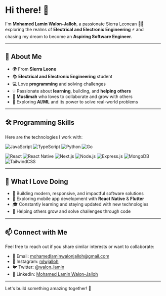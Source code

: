 # Hi there! 👋

I'm **Mohamed Lamin Walon-Jalloh**, a passionate Sierra Leonean 👨‍💻 exploring the realms of **Electrical and Electronic Engineering** ⚡ and chasing my dream to become an **Aspiring Software Engineer**. 

---

## 🚀 About Me
- 🌍 From **Sierra Leone**
- 📚 **Electrical and Electronic Engineering** student
- 💻 Love **programming** and solving challenges
- 💡 Passionate about **learning**, building, and **helping others**
- 🕌 **Muslimah** who loves to collaborate and grow with others
- 🤖 Exploring **AI/ML** and its power to solve real-world problems

---

## 🛠 Programming Skills

Here are the technologies I work with:

![JavaScript](https://img.shields.io/badge/-JavaScript-F7DF1E?style=flat-square&logo=javascript&logoColor=black)
![TypeScript](https://img.shields.io/badge/-TypeScript-3178C6?style=flat-square&logo=typescript&logoColor=white)
![Python](https://img.shields.io/badge/-Python-3776AB?style=flat-square&logo=python&logoColor=white)
![Go](https://img.shields.io/badge/-Go-00ADD8?style=flat-square&logo=go&logoColor=white)

![React](https://img.shields.io/badge/-React-61DAFB?style=flat-square&logo=react&logoColor=black)
![React Native](https://img.shields.io/badge/-React%20Native-61DAFB?style=flat-square&logo=react&logoColor=black)
![Next.js](https://img.shields.io/badge/-Next.js-000000?style=flat-square&logo=nextdotjs&logoColor=white)
![Node.js](https://img.shields.io/badge/-Node.js-339933?style=flat-square&logo=nodedotjs&logoColor=white)
![Express.js](https://img.shields.io/badge/-Express.js-000000?style=flat-square&logo=express&logoColor=white)
![MongoDB](https://img.shields.io/badge/-MongoDB-47A248?style=flat-square&logo=mongodb&logoColor=white)
![TailwindCSS](https://img.shields.io/badge/-TailwindCSS-38B2AC?style=flat-square&logo=tailwind-css&logoColor=white)

---

## 🌱 What I Love Doing
- 🔧 Building modern, responsive, and impactful software solutions
- 📱 Exploring mobile app development with **React Native** & **Flutter**
- 🎓 Constantly learning and staying updated with new technologies
- 🤝 Helping others grow and solve challenges through code

---

## 📫 Connect with Me
Feel free to reach out if you share similar interests or want to collaborate:

- 📧 Email: [mohamedlaminwalonjalloh@gmail.com](mailto:mohamedlaminwalonjalloh@gmail.com)
- 📸 Instagram: [mlwjalloh](https://instagram.com/mlwjalloh)
- 🐦 Twitter: [@walon_lamin](https://twitter.com/walon_lamin)
- 💼 LinkedIn: [Mohamed Lamin Walon-Jalloh](https://www.linkedin.com/in/mohamed-walon/)

---

Let's build something amazing together! 🌟
